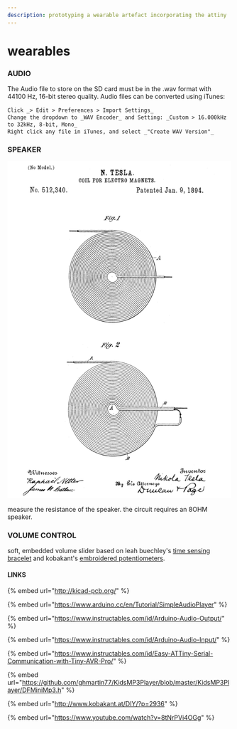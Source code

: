 ```yaml
---
description: prototyping a wearable artefact incorporating the attiny
---
```


# wearables



### AUDIO

The Audio file to store on the SD card must be in the .wav format with 44100 Hz, 16-bit stereo quality. Audio files can be converted using iTunes:

```text
Click _> Edit > Preferences > Import Settings_
Change the dropdown to _WAV Encoder_ and Setting: _Custom > 16.000kHz to 32kHz, 8-bit, Mono_
Right click any file in iTunes, and select _"Create WAV Version"_
```



### SPEAKER

![](.gitbook/assets/us512340_tesla_coil_for_electro-magnets_page1_800x1200.png)

  
measure the resistance of the speaker. the circuit requires an 8OHM speaker. 

### VOLUME CONTROL

soft, embedded volume slider based on leah buechley's [time sensing bracelet](https://www.instructables.com/id/Time-Sensing-Bracelet/) and kobakant's [embroidered potentiometers](http://www.kobakant.at/DIY/?p=2331). 

#### LINKS

{% embed url="http://kicad-pcb.org/" %}

{% embed url="https://www.arduino.cc/en/Tutorial/SimpleAudioPlayer" %}

{% embed url="https://www.instructables.com/id/Arduino-Audio-Output/" %}

{% embed url="https://www.instructables.com/id/Arduino-Audio-Input/" %}

{% embed url="https://www.instructables.com/id/Easy-ATTiny-Serial-Communication-with-Tiny-AVR-Pro/" %}

{% embed url="https://github.com/ghmartin77/KidsMP3Player/blob/master/KidsMP3Player/DFMiniMp3.h" %}

{% embed url="http://www.kobakant.at/DIY/?p=2936" %}

{% embed url="https://www.youtube.com/watch?v=8tNrPVi4OGg" %}

